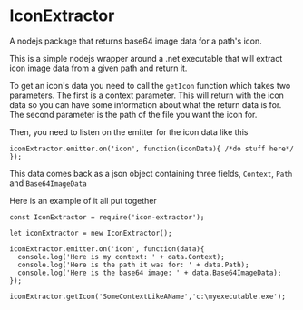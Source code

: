 # IconExtractor

A nodejs package that returns base64 image data for a path's icon.

This is a simple nodejs wrapper around a .net executable that will extract icon image data from a given path and return it.

To get an icon's data you need to call the `getIcon` function which takes two parameters.
The first is a context parameter. This will return with the icon data so you can have some information about what the return
data is for. The second parameter is the path of the file you want the icon for.

Then, you need to listen on the emitter for the icon data like this

`iconExtractor.emitter.on('icon', function(iconData){ /*do stuff here*/ });`

This data comes back as a json object containing three fields, `Context`, `Path` and `Base64ImageData`

Here is an example of it all put together

```
const IconExtractor = require('icon-extractor');

let iconExtractor = new IconExtractor();

iconExtractor.emitter.on('icon', function(data){
  console.log('Here is my context: ' + data.Context);
  console.log('Here is the path it was for: ' + data.Path);
  console.log('Here is the base64 image: ' + data.Base64ImageData);
});

iconExtractor.getIcon('SomeContextLikeAName','c:\myexecutable.exe');
```
